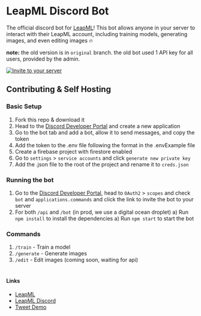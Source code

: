 # LeapML Discord Bot

The official discord bot for [LeapML](https://leapml.dev)! This bot allows anyone in your server to interact with their LeapML account, including training models, generating images, and even editing images 🔥

<b>note:</b> the old version is in `original` branch. the old bot used 1 API key for all users, provided by the admin.

<!-- create a  button to invite the bot to your server -->
<a href="https://discord.com/api/oauth2/authorize?client_id=1074609521458155590&permissions=2112&scope=bot%20applications.commands">
  <img src="https://img.shields.io/badge/Invite%20to%20your%20server-7289DA?style=for-the-badge&logo=discord&logoColor=white" alt="Invite to your server" />
  </a>

## Contributing & Self Hosting

### Basic Setup

1. Fork this repo & download it
2. Head to the [Discord Developer Portal](https://discord.com/developers/applications) and create a new application
3. Go to the bot tab and add a bot, allow it to send messages, and copy the token
4. Add the token to the .env file following the format in the .envExample file
5. Create a firebase project with firestore enabled
6. Go to `settings` > `service accounts` and click `generate new private key`
7. Add the .json file to the root of the project and rename it to `creds.json`

### Running the bot

1. Go to the [Discord Developer Portal](https://discord.com/developers/applications), head to `OAuth2` > `scopes` and check `bot` and `applications.commands` and click the link to invite the bot to your server
2. For both `/api` and `/bot` (in prod, we use a digital ocean droplet)
   a) Run `npm install` to install the dependencies
   a) Run `npm start` to start the bot

### Commands

1. `/train` - Train a model
2. `/generate` - Generate images
3. `/edit` - Edit images (coming soon, waiting for api)

#

#### Links

- [LeapML](https://leapml.dev)
- [LeapML Discord](https://discord.gg/leapml)
- [Tweet Demo](https://twitter.com/aleemrehmtulla/status/1626649421164453889)
